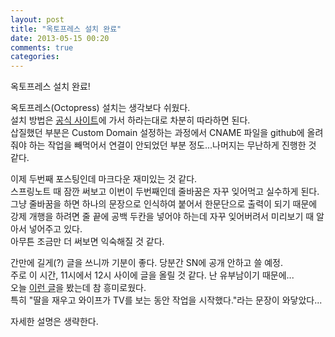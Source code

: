 ```yaml
---
layout: post
title: "옥토프레스 설치 완료"
date: 2013-05-15 00:20
comments: true
categories: 
---
```

옥토프레스 설치 완료!

옥토프레스(Octopress) 설치는 생각보다 쉬웠다.  
설치 방법은 [공식 사이트](http://octopress.org)에 가서 하라는대로 차분히 따라하면 된다.  
삽질했던 부분은 Custom Domain 설정하는 과정에서 CNAME 파일을 github에 올려줘야 하는 작업을 빼먹어서 연결이 안되었던 부분 정도...나머지는 무난하게 진행한 것 같다.

이제 두번째 포스팅인데 마크다운 재미있는 것 같다.  
스프링노트 때 잠깐 써보고 이번이 두번째인데 줄바꿈은 자꾸 잊어먹고 실수하게 된다. 그냥 줄바꿈을 하면 하나의 문장으로 인식하여 붙어서 한문단으로 출력이 되기 때문에 강제 개행을 하려면 줄 끝에 공백 두칸을 넣어야 하는데 자꾸 잊어버려서 미리보기 때 알아서 넣어주고 있다.  
아무튼 조금만 더 써보면 익숙해질 것 같다.  

간만에 길게(?) 글을 쓰니까 기분이 좋다. 당분간 SN에 공개 안하고 쓸 예정.  
주로 이 시간, 11시에서 12시 사이에 글을 올릴 것 같다. 난 유부남이기 때문에...  
오늘 [이런 글](http://lqez.github.io/blog/making-a-fan-page-for-a-developer-conference.html)을 봤는데 참 흥미로웠다.  
특히 "딸을 재우고 와이프가 TV를 보는 동안 작업을 시작했다."라는 문장이 와닿았다...

자세한 설명은 생략한다.
